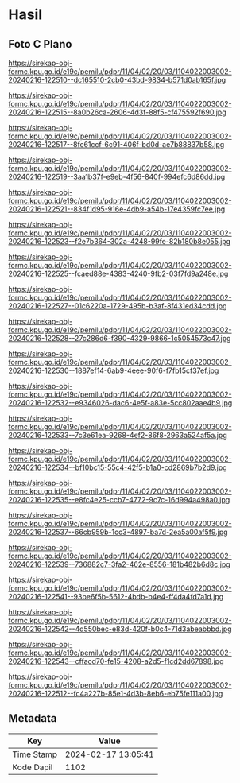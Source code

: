 # Hasil

## Foto C Plano

https://sirekap-obj-formc.kpu.go.id/e19c/pemilu/pdpr/11/04/02/20/03/1104022003002-20240216-122510--dc165510-2cb0-43bd-9834-b571d0ab165f.jpg

https://sirekap-obj-formc.kpu.go.id/e19c/pemilu/pdpr/11/04/02/20/03/1104022003002-20240216-122515--8a0b26ca-2606-4d3f-88f5-cf475592f690.jpg

https://sirekap-obj-formc.kpu.go.id/e19c/pemilu/pdpr/11/04/02/20/03/1104022003002-20240216-122517--8fc61ccf-6c91-406f-bd0d-ae7b88837b58.jpg

https://sirekap-obj-formc.kpu.go.id/e19c/pemilu/pdpr/11/04/02/20/03/1104022003002-20240216-122519--3aa1b37f-e9eb-4f56-840f-994efc6d86dd.jpg

https://sirekap-obj-formc.kpu.go.id/e19c/pemilu/pdpr/11/04/02/20/03/1104022003002-20240216-122521--834f1d95-916e-4db9-a54b-17e4359fc7ee.jpg

https://sirekap-obj-formc.kpu.go.id/e19c/pemilu/pdpr/11/04/02/20/03/1104022003002-20240216-122523--f2e7b364-302a-4248-99fe-82b180b8e055.jpg

https://sirekap-obj-formc.kpu.go.id/e19c/pemilu/pdpr/11/04/02/20/03/1104022003002-20240216-122525--fcaed88e-4383-4240-9fb2-03f7fd9a248e.jpg

https://sirekap-obj-formc.kpu.go.id/e19c/pemilu/pdpr/11/04/02/20/03/1104022003002-20240216-122527--01c6220a-1729-495b-b3af-8f431ed34cdd.jpg

https://sirekap-obj-formc.kpu.go.id/e19c/pemilu/pdpr/11/04/02/20/03/1104022003002-20240216-122528--27c286d6-f390-4329-9866-1c5054573c47.jpg

https://sirekap-obj-formc.kpu.go.id/e19c/pemilu/pdpr/11/04/02/20/03/1104022003002-20240216-122530--1887ef14-6ab9-4eee-90f6-f7fb15cf37ef.jpg

https://sirekap-obj-formc.kpu.go.id/e19c/pemilu/pdpr/11/04/02/20/03/1104022003002-20240216-122532--e9346026-dac6-4e5f-a83e-5cc802aae4b9.jpg

https://sirekap-obj-formc.kpu.go.id/e19c/pemilu/pdpr/11/04/02/20/03/1104022003002-20240216-122533--7c3e61ea-9268-4ef2-86f8-2963a524af5a.jpg

https://sirekap-obj-formc.kpu.go.id/e19c/pemilu/pdpr/11/04/02/20/03/1104022003002-20240216-122534--bf10bc15-55c4-42f5-b1a0-cd2869b7b2d9.jpg

https://sirekap-obj-formc.kpu.go.id/e19c/pemilu/pdpr/11/04/02/20/03/1104022003002-20240216-122535--e8fc4e25-ccb7-4772-9c7c-16d994a498a0.jpg

https://sirekap-obj-formc.kpu.go.id/e19c/pemilu/pdpr/11/04/02/20/03/1104022003002-20240216-122537--66cb959b-1cc3-4897-ba7d-2ea5a00af5f9.jpg

https://sirekap-obj-formc.kpu.go.id/e19c/pemilu/pdpr/11/04/02/20/03/1104022003002-20240216-122539--736882c7-3fa2-462e-8556-181b482b6d8c.jpg

https://sirekap-obj-formc.kpu.go.id/e19c/pemilu/pdpr/11/04/02/20/03/1104022003002-20240216-122541--93be6f5b-5612-4bdb-b4e4-ff4da4fd7a1d.jpg

https://sirekap-obj-formc.kpu.go.id/e19c/pemilu/pdpr/11/04/02/20/03/1104022003002-20240216-122542--4d550bec-e83d-420f-b0c4-71d3abeabbbd.jpg

https://sirekap-obj-formc.kpu.go.id/e19c/pemilu/pdpr/11/04/02/20/03/1104022003002-20240216-122543--cffacd70-fe15-4208-a2d5-f1cd2dd67898.jpg

https://sirekap-obj-formc.kpu.go.id/e19c/pemilu/pdpr/11/04/02/20/03/1104022003002-20240216-122512--fc4a227b-85e1-4d3b-8eb6-eb75fe111a00.jpg


## Metadata

| Key        | Value               |
| ---------- | ------------------- |
| Time Stamp | 2024-02-17 13:05:41 |
| Kode Dapil | 1102                |



